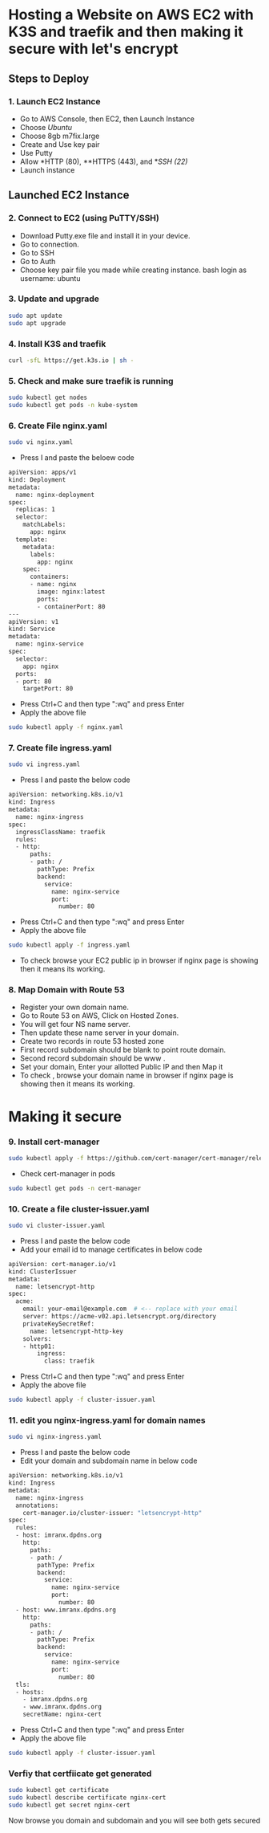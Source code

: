 # Hosting a Website on AWS EC2 with K3S and traefik and then making it secure with let's encrypt

## Steps to Deploy

### 1. Launch EC2 Instance  
- Go to AWS Console, then EC2, then Launch Instance  
- Choose *Ubuntu*
- Choose 8gb m7fix.large
- Create and Use key pair
- Use Putty
- Allow *HTTP (80), **HTTPS (443), and **SSH (22)*  
- Launch instance
## Launched EC2 Instance



### 2. Connect to EC2 (using PuTTY/SSH)  
- Download Putty.exe file and install it in your device.
- Go to connection.
- Go to SSH
- Go to Auth
- Choose key pair file you made while creating instance.
bash
login as username: ubuntu

### 3. Update and upgrade 

```bash
sudo apt update
sudo apt upgrade
```

### 4. Install K3S and traefik
```bash
curl -sfL https://get.k3s.io | sh -
```
### 5. Check and make sure traefik is running

```bash
sudo kubectl get nodes
sudo kubectl get pods -n kube-system
```

### 6. Create File nginx.yaml

```bash
sudo vi nginx.yaml
```
- Press I and paste the beloew code

```bash
apiVersion: apps/v1
kind: Deployment
metadata:
  name: nginx-deployment
spec:
  replicas: 1
  selector:
    matchLabels:
      app: nginx
  template:
    metadata:
      labels:
        app: nginx
    spec:
      containers:
      - name: nginx
        image: nginx:latest
        ports:
        - containerPort: 80
---
apiVersion: v1
kind: Service
metadata:
  name: nginx-service
spec:
  selector:
    app: nginx
  ports:
  - port: 80
    targetPort: 80
```
- Press Ctrl+C and then type ":wq" and press Enter
- Apply the above file
  
```bash
sudo kubectl apply -f nginx.yaml
```

### 7. Create file ingress.yaml

```bash
sudo vi ingress.yaml
```
- Press I and paste the below code

```bash
apiVersion: networking.k8s.io/v1
kind: Ingress
metadata:
  name: nginx-ingress
spec:
  ingressClassName: traefik
  rules:
  - http:
      paths:
      - path: /
        pathType: Prefix
        backend:
          service:
            name: nginx-service
            port:
              number: 80
```
- Press Ctrl+C and then type ":wq" and press Enter
- Apply the above file
  
```bash
sudo kubectl apply -f ingress.yaml
```
- To check browse your EC2 public ip in browser if nginx page is showing then it means its working.

### 8. Map Domain with Route 53  

- Register your own domain name.
- Go to Route 53 on AWS, Click on Hosted Zones.
- You will get four NS name server.
- Then update these name server in your domain.
- Create two records in route 53 hosted zone
- First record subdomain should be blank to point route domain.
- Second record subdomain should be www .
- Set your domain, Enter your allotted Public IP and then Map it
- To check , browse your domain name in browser if nginx page is showing then it means its working.

# Making it secure 

### 9. Install cert-manager

```bash
sudo kubectl apply -f https://github.com/cert-manager/cert-manager/releases/download/v1.14.4/cert-manager.yaml
```
- Check cert-manager in pods

```bash
sudo kubectl get pods -n cert-manager
```

### 10. Create a file cluster-issuer.yaml

```bash
sudo vi cluster-issuer.yaml
```
- Press I and paste the below code
- Add your email id to manage certificates in below code

```bash
apiVersion: cert-manager.io/v1
kind: ClusterIssuer
metadata:
  name: letsencrypt-http
spec:
  acme:
    email: your-email@example.com  # <-- replace with your email
    server: https://acme-v02.api.letsencrypt.org/directory
    privateKeySecretRef:
      name: letsencrypt-http-key
    solvers:
    - http01:
        ingress:
          class: traefik
```
- Press Ctrl+C and then type ":wq" and press Enter
- Apply the above file

```bash
sudo kubectl apply -f cluster-issuer.yaml
```

### 11. edit you nginx-ingress.yaml for domain names

```bash
sudo vi nginx-ingress.yaml
```
- Press I and paste the below code
- Edit your domain and subdomain name in below code

```bash
apiVersion: networking.k8s.io/v1
kind: Ingress
metadata:
  name: nginx-ingress
  annotations:
    cert-manager.io/cluster-issuer: "letsencrypt-http"
spec:
  rules:
  - host: imranx.dpdns.org
    http:
      paths:
      - path: /
        pathType: Prefix
        backend:
          service:
            name: nginx-service
            port:
              number: 80
  - host: www.imranx.dpdns.org
    http:
      paths:
      - path: /
        pathType: Prefix
        backend:
          service:
            name: nginx-service
            port:
              number: 80
  tls:
  - hosts:
    - imranx.dpdns.org
    - www.imranx.dpdns.org
    secretName: nginx-cert
```
- Press Ctrl+C and then type ":wq" and press Enter
- Apply the above file

```bash
sudo kubectl apply -f cluster-issuer.yaml
```
### Verfiy that certfiicate get generated

```bash
sudo kubectl get certificate
sudo kubectl describe certificate nginx-cert
sudo kubectl get secret nginx-cert
```
Now browse you domain and subdomain and you will see both gets secured
